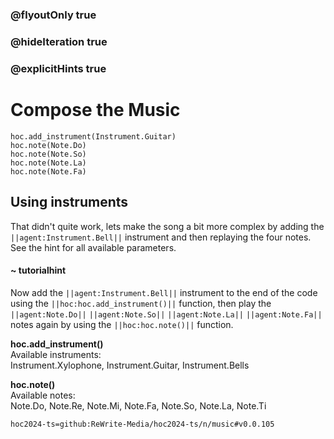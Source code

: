 ### @flyoutOnly true
### @hideIteration true
### @explicitHints true

# Compose the Music

```python-template
hoc.add_instrument(Instrument.Guitar)
hoc.note(Note.Do)
hoc.note(Note.So)
hoc.note(Note.La)
hoc.note(Note.Fa)
```

## Using instruments
That didn't quite work, lets make the song a bit more complex by adding the ``||agent:Instrument.Bell||`` instrument and then replaying the four notes. See the hint for all available parameters.

#### ~ tutorialhint
Now add the ``||agent:Instrument.Bell||`` instrument to the end of the code using the ``||hoc:hoc.add_instrument()||`` function, then play the ``||agent:Note.Do||`` ``||agent:Note.So||`` ``||agent:Note.La||`` ``||agent:Note.Fa||`` notes again by using the ``||hoc:hoc.note()||`` function.

**hoc.add_instrument()**  
Available instruments:  
Instrument.Xylophone, Instrument.Guitar, Instrument.Bells

**hoc.note()**  
Available notes:  
Note.Do, Note.Re, Note.Mi, Note.Fa, Note.So, Note.La, Note.Ti


```package
hoc2024-ts=github:ReWrite-Media/hoc2024-ts/n/music#v0.0.105
```